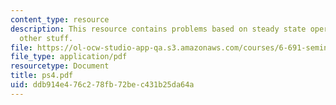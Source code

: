 ```yaml
---
content_type: resource
description: This resource contains problems based on steady state operation and optional
  other stuff.
file: https://ol-ocw-studio-app-qa.s3.amazonaws.com/courses/6-691-seminar-in-electric-power-systems-spring-2006/ddb914e476c278fb72bec431b25da64a_ps4.pdf
file_type: application/pdf
resourcetype: Document
title: ps4.pdf
uid: ddb914e4-76c2-78fb-72be-c431b25da64a
---
```

